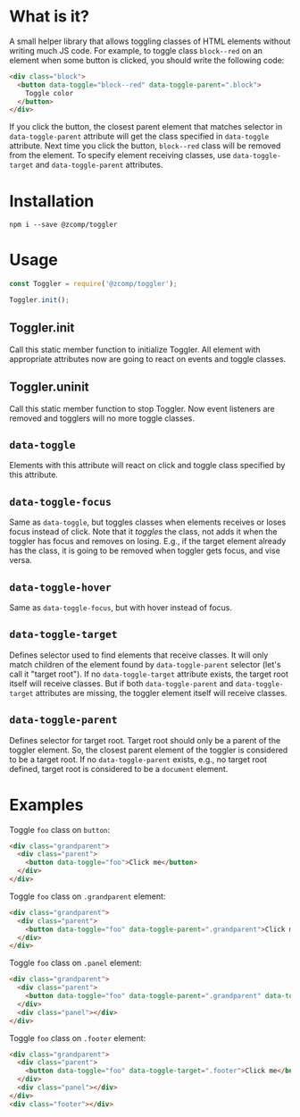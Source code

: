 # What is it?

A small helper library that allows toggling classes of HTML elements without writing much JS code.
For example, to toggle class `block--red` on an element when some button is clicked, you should write the following code:

```html
<div class="block">
  <button data-toggle="block--red" data-toggle-parent=".block">
    Toggle color
  </button>
</div>
```

If you click the button, the closest parent element that matches selector in `data-toggle-parent` attribute will get the class specified in `data-toggle` attribute.
Next time you click the button, `block--red` class will be removed from the element.
To specify element receiving classes, use `data-toggle-target` and `data-toggle-parent` attributes.

# Installation

```
npm i --save @zcomp/toggler
```

# Usage

```javascript
const Toggler = require('@zcomp/toggler');

Toggler.init();
```

## Toggler.init

Call this static member function to initialize Toggler.
All element with appropriate attributes now are going to react on events and toggle classes.

## Toggler.uninit

Call this static member function to stop Toggler.
Now event listeners are removed and togglers will no more toggle classes.

## `data-toggle`

Elements with this attribute will react on click and toggle class specified by this attribute.

## `data-toggle-focus`

Same as `data-toggle`, but toggles classes when elements receives or loses focus instead of click.
Note that it _toggles_ the class, not adds it when the toggler has focus and removes on losing.
E.g., if the target element already has the class, it is going to be removed when toggler gets focus, and vise versa.

## `data-toggle-hover`

Same as `data-toggle-focus`, but with hover instead of focus.

## `data-toggle-target`

Defines selector used to find elements that receive classes.
It will only match children of the element found by `data-toggle-parent` selector (let's call it "target root").
If no `data-toggle-target` attribute exists, the target root itself will receive classes.
But if both `data-toggle-parent` and `data-toggle-target` attributes are missing, the toggler element itself will receive classes.

## `data-toggle-parent`

Defines selector for target root.
Target root should only be a parent of the toggler element.
So, the closest parent element of the toggler is considered to be a target root.
If no `data-toggle-parent` exists, e.g., no target root defined, target root is considered to be a `document` element.

# Examples

Toggle `foo` class on `button`:

```html
<div class="grandparent">
  <div class="parent">
    <button data-toggle="foo">Click me</button>
  </div>
</div>
```

Toggle `foo` class on `.grandparent` element:

```html
<div class="grandparent">
  <div class="parent">
    <button data-toggle="foo" data-toggle-parent=".grandparent">Click me</button>
  </div>
</div>
```

Toggle `foo` class on `.panel` element:

```html
<div class="grandparent">
  <div class="parent">
    <button data-toggle="foo" data-toggle-parent=".grandparent" data-toggle-target=".panel">Click me</button>
  </div>
  <div class="panel"></div>
</div>
```

Toggle `foo` class on `.footer` element:

```html
<div class="grandparent">
  <div class="parent">
    <button data-toggle="foo" data-toggle-target=".footer">Click me</button>
  </div>
  <div class="panel"></div>
</div>
<div class="footer"></div>
```
